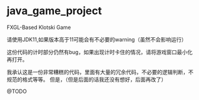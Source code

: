 # java_game_project
FXGL-Based Klotski Game

请使用JDK11,如果版本高于11可能会有不必要的warning（虽然不会影响运行）

这份代码的计时部分仍然有bug，如果出现计时卡住的情况，请将游戏窗口最小化再打开。

我承认这是一份非常糟糕的代码，里面有大量的冗余代码，不必要的逻辑判断，不规范的格式等等。
但是，（但是后面的话我还没有想好，后面再改了）

@TODO
